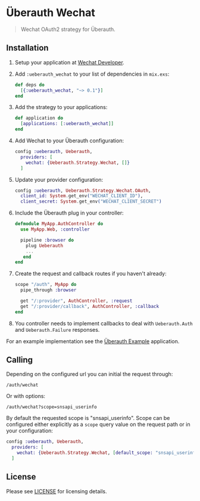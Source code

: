 # Überauth Wechat

> Wechat OAuth2 strategy for Überauth.

## Installation

1. Setup your application at [Wechat Developer](https://open.weixin.qq.com).

1. Add `:ueberauth_wechat` to your list of dependencies in `mix.exs`:

    ```elixir
    def deps do
      [{:ueberauth_wechat, "~> 0.1"}]
    end
    ```

1. Add the strategy to your applications:

    ```elixir
    def application do
      [applications: [:ueberauth_wechat]]
    end
    ```

1. Add Wechat to your Überauth configuration:

    ```elixir
    config :ueberauth, Ueberauth,
      providers: [
        wechat: {Ueberauth.Strategy.Wechat, []}
      ]
    ```

1.  Update your provider configuration:

    ```elixir
    config :ueberauth, Ueberauth.Strategy.Wechat.OAuth,
      client_id: System.get_env("WECHAT_CLIENT_ID"),
      client_secret: System.get_env("WECHAT_CLIENT_SECRET")
    ```

1.  Include the Überauth plug in your controller:

    ```elixir
    defmodule MyApp.AuthController do
      use MyApp.Web, :controller

      pipeline :browser do
        plug Ueberauth
        ...
       end
    end
    ```

1.  Create the request and callback routes if you haven't already:

    ```elixir
    scope "/auth", MyApp do
      pipe_through :browser

      get "/:provider", AuthController, :request
      get "/:provider/callback", AuthController, :callback
    end
    ```

1. You controller needs to implement callbacks to deal with `Ueberauth.Auth` and `Ueberauth.Failure` responses.

For an example implementation see the [Überauth Example](https://github.com/ueberauth/ueberauth_example) application.

## Calling

Depending on the configured url you can initial the request through:

    /auth/wechat

Or with options:

    /auth/wechat?scope=snsapi_userinfo

By default the requested scope is "snsapi_userinfo". Scope can be configured either explicitly as a `scope` query value on the request path or in your configuration:

```elixir
config :ueberauth, Ueberauth,
  providers: [
    wechat: {Ueberauth.Strategy.Wechat, [default_scope: "snsapi_userinfo"]}
  ]
```

## License

Please see [LICENSE](https://github.com/ZhuyiHome/ueberauth_wechat/blob/master/LICENSE) for licensing details.
